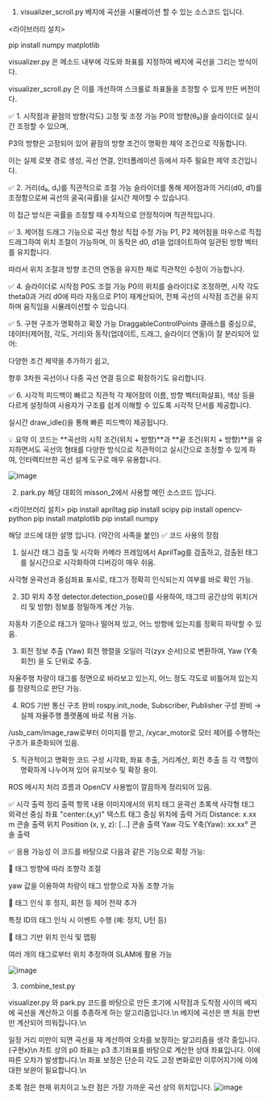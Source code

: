 1. visualizer_scroll.py
베지에 곡선을 시뮬레이션 할 수 있는 소스코드 입니다.

<라이브러리 설치>

pip install numpy matplotlib

visualizer.py 은 메소드 내부에 각도와 좌표를 지정하여 베지에 곡선을 그리는 방식이다.

visualizer_scroll.py 은 이를 개선하여 스크롤로 좌표들을 조정할 수 있게 만든 버전이다.





✅ 1. 시작점과 끝점의 방향(각도) 고정 및 조정 가능
P0의 방향(θ₀)을 슬라이더로 실시간 조정할 수 있으며,

P3의 방향은 고정되어 있어 끝점의 방향 조건이 명확한 제약 조건으로 작동합니다.

이는 실제 로봇 경로 생성, 곡선 연결, 인터폴레이션 등에서 자주 필요한 제약 조건입니다.

✅ 2. 거리(d₀, d₁)를 직관적으로 조절 가능
슬라이더를 통해 제어점과의 거리(d0, d1)를 조정함으로써 곡선의 굴곡(곡률)을 실시간 제어할 수 있습니다.

이 접근 방식은 곡률을 조정할 때 수치적으로 안정적이며 직관적입니다.

✅ 3. 제어점 드래그 기능으로 곡선 형상 직접 수정 가능
P1, P2 제어점을 마우스로 직접 드래그하여 위치 조절이 가능하며, 이 동작은 d0, d1을 업데이트하여 일관된 방향 벡터를 유지합니다.

따라서 위치 조절과 방향 조건의 연동을 유지한 채로 직관적인 수정이 가능합니다.

✅ 4. 슬라이더로 시작점 P0도 조절 가능
P0의 위치를 슬라이더로 조정하면, 시작 각도 theta0과 거리 d0에 따라 자동으로 P1이 재계산되어, 전체 곡선의 시작점 조건을 유지하며 움직임을 시뮬레이션할 수 있습니다.

✅ 5. 구현 구조가 명확하고 확장 가능
DraggableControlPoints 클래스를 중심으로, 데이터(제어점, 각도, 거리)와 동작(업데이트, 드래그, 슬라이더 연동)이 잘 분리되어 있어:

다양한 조건 제약을 추가하기 쉽고,

향후 3차원 곡선이나 다중 곡선 연결 등으로 확장하기도 유리합니다.

✅ 6. 시각적 피드백이 빠르고 직관적
각 제어점의 이름, 방향 벡터(화살표), 색상 등을 다르게 설정하여 사용자가 구조를 쉽게 이해할 수 있도록 시각적 단서를 제공합니다.

실시간 draw_idle()을 통해 빠른 피드백이 제공됩니다.

💡 요약
이 코드는 **곡선의 시작 조건(위치 + 방향)**과 **끝 조건(위치 + 방향)**을 유지하면서도 곡선의 형태를 다양한 방식으로 직관적이고 실시간으로 조정할 수 있게 하여, 인터랙티브한 곡선 설계 도구로 매우 유용합니다.

![image](https://github.com/user-attachments/assets/c4ee03e4-7cea-4060-82d7-166c463a0971)


2. park.py
해당 대회의 misson_2에서 사용할 메인 소스코드 입니다.

<라이브러리 설치>
pip install apriltag
pip install scipy
pip install opencv-python
pip install matplotlib
pip install numpy	


해당 코드에 대한 설명 입니다. (약간의 사족을 붙인)
✅ 코드 사용의 장점
1. 실시간 태그 검출 및 시각화
카메라 프레임에서 AprilTag를 검출하고, 검출된 태그를 실시간으로 시각화하여 디버깅이 매우 쉬움.

사각형 윤곽선과 중심좌표 표시로, 태그가 정확히 인식되는지 여부를 바로 확인 가능.

2. 3D 위치 추정
detector.detection_pose()를 사용하여, 태그의 공간상의 위치(거리 및 방향) 정보를 정밀하게 계산 가능.

자동차 기준으로 태그가 얼마나 떨어져 있고, 어느 방향에 있는지를 정확히 파악할 수 있음.

3. 회전 정보 추출 (Yaw)
회전 행렬을 오일러 각(zyx 순서)으로 변환하여, Yaw (Y축 회전) 을 도 단위로 추출.

자율주행 차량이 태그를 정면으로 바라보고 있는지, 어느 정도 각도로 비틀어져 있는지를 정량적으로 판단 가능.

4. ROS 기반 통신 구조 완비
rospy.init_node, Subscriber, Publisher 구성 완비 → 실제 자율주행 플랫폼에 바로 적용 가능.

/usb_cam/image_raw로부터 이미지를 받고, /xycar_motor로 모터 제어를 수행하는 구조가 표준화되어 있음.

5. 직관적이고 명확한 코드 구성
시각화, 좌표 추출, 거리계산, 회전 추출 등 각 역할이 명확하게 나누어져 있어 유지보수 및 확장 용이.

ROS 메시지 처리 흐름과 OpenCV 사용법이 깔끔하게 정리되어 있음.

✅ 시각 출력 정리
출력 항목	내용	이미지에서의 위치
태그 윤곽선	초록색 사각형	태그 외곽선
중심 좌표	"center:(x,y)" 텍스트	태그 중심 위치에 출력
거리	Distance: x.xx m	콘솔 출력
위치	Position (x, y, z): [...]	콘솔 출력
Yaw 각도	Y축(Yaw): xx.xx°	콘솔 출력

✅ 응용 가능성
이 코드를 바탕으로 다음과 같은 기능으로 확장 가능:

🧭 태그 방향에 따라 조향각 조절

yaw 값을 이용하여 차량이 태그 방향으로 자동 조향 가능

🚦 태그 인식 후 정지, 회전 등 제어 전략 추가

특정 ID의 태그 인식 시 이벤트 수행 (예: 정지, U턴 등)

🧠 태그 기반 위치 인식 및 맵핑

여러 개의 태그로부터 위치 추정하여 SLAM에 활용 가능

![image](https://github.com/user-attachments/assets/a9ef1333-28f4-4255-ba02-eb8e3f4ac6bb)


3. combine_test.py

visualizer.py 와 park.py 코드를 바탕으로 만든 초기에 시작점과 도착점 사이의 베지에 곡선을 계산하고 이를 추종하게 하는 알고리즘입니다.\n
베지에 곡선은 맨 처음 한번만 계산되어 띄워집니다.\n

일정 거리 미만이 되면 곡선을 재 계산하여 오차를 보정하는 알고리즘을 생각 중입니다.(구현x)\n
차트 상의 p0 좌표는 p3 초기좌표를 바탕으로 계산한 상대 좌표입니다. 이에 따른 오차가 발생합니다.\n
좌표 보정은 단순히 각도 고정 변화로만 이루어지기에 이에 대한 보완이 필요합니다.\n

초록 점은 현재 위치이고 노란 점은 가장 가까운 곡선 상의 위치입니다.
![image](https://github.com/user-attachments/assets/3ec849c1-3e63-454b-b190-e66ae44aa76c)

